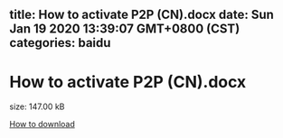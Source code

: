 
title: How to activate P2P (CN).docx
date: Sun Jan 19 2020 13:39:07 GMT+0800 (CST)    
categories: baidu
---

# How to activate P2P (CN).docx
size: 147.00 kB
 
 

[How to download](https://bpcam.bemobtrk.com/go/2ceec3aa-1ca2-46d6-b9ff-aaa5c184517c?jno=4605)